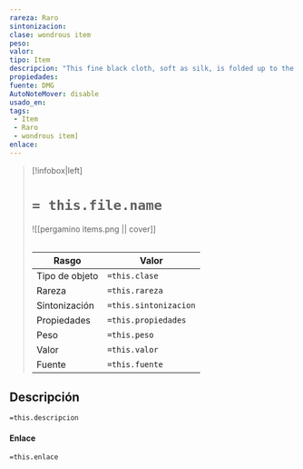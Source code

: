 ```yaml
---
rareza: Raro
sintonizacion: 
clase: wondrous item
peso: 
valor: 
tipo: Item
descripcion: "This fine black cloth, soft as silk, is folded up to the dimensions of a handkerchief. It unfolds into a circular sheet 6 feet in diameter.You can use an action to unfold a portable hole and place it on or against a solid surface, whereupon the portable hole creates an extradimensional hole 10 feet deep. The cylindrical space within the hole exists on a different plane, so it can&#x27;t be used to create open passages. Any creature inside an open portable hole can exit the hole by climbing out of it.You can use an action to close a portable hole by taking hold of the edges of the cloth and folding it up. Folding the cloth closes the hole, and any creatures or objects within remain in the extradimensional space. No matter what&#x27;s in it, the hole weighs next to nothing.If the hole is folded up, a creature within the hole&#x27;s extradimensional space can use an action to make a DC 10 Strength check. On a successful check, the creature forces its way out and appears within 5 feet of the portable hole or the creature carrying it. A breathing creature within a closed portable hole can survive for up to 10 minutes, after which time it begins to suffocate.Placing a portable hole inside an extradimensional space created by a bag of holding, Heward&#x27;s handy haversack, or similar item instantly destroys both items and opens a gate to the Astral Plane. The gate originates where the one item was placed inside the other. Any creature within 10 feet of the gate is sucked through it and deposited in a random location on the Astral Plane. The gate then closes. The gate is one-way only and can&#x27;t be reopened."
propiedades: 
fuente: DMG
AutoNoteMover: disable
usado_en:  
tags: 
 - Item
 - Raro
 - wondrous item]
enlace: 
---
```


> [!infobox|left]
>  # `= this.file.name`
> ![[pergamino items.png || cover]]
> ######   
> |Rasgo | Valor |
> | --- | --- |
> | Tipo de objeto| `=this.clase`|
>  | Rareza| `=this.rareza`|
> | Sintonización | `=this.sintonizacion` |
> | Propiedades | `=this.propiedades` |
>  | Peso | `=this.peso` |
> | Valor | `=this.valor` |
> | Fuente | `=this.fuente` |


## Descripción
`=this.descripcion`

#### Enlace
`=this.enlace`